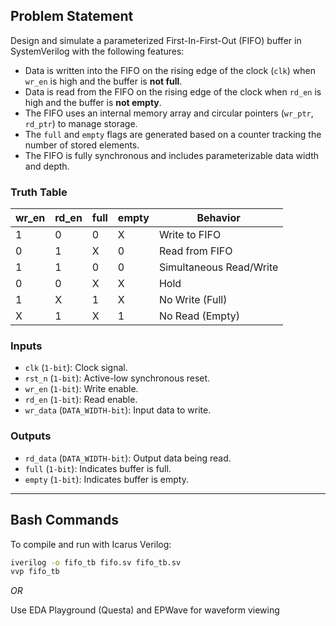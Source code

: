 ## Problem Statement

Design and simulate a parameterized First-In-First-Out (FIFO) buffer in SystemVerilog with the following features:

- Data is written into the FIFO on the rising edge of the clock (`clk`) when `wr_en` is high and the buffer is **not full**.
- Data is read from the FIFO on the rising edge of the clock when `rd_en` is high and the buffer is **not empty**.
- The FIFO uses an internal memory array and circular pointers (`wr_ptr`, `rd_ptr`) to manage storage.
- The `full` and `empty` flags are generated based on a counter tracking the number of stored elements.
- The FIFO is fully synchronous and includes parameterizable data width and depth.



### Truth Table

| wr_en | rd_en | full | empty | Behavior                |
|-------|-------|------|-------|--------------------------|
| 1     | 0     | 0    | X     | Write to FIFO            |
| 0     | 1     | X    | 0     | Read from FIFO           |
| 1     | 1     | 0    | 0     | Simultaneous Read/Write  |
| 0     | 0     | X    | X     | Hold                     |
| 1     | X     | 1    | X     | No Write (Full)          |
| X     | 1     | X    | 1     | No Read (Empty)          |


### Inputs

- `clk` (`1-bit`): Clock signal.
- `rst_n` (`1-bit`): Active-low synchronous reset.
- `wr_en` (`1-bit`): Write enable.
- `rd_en` (`1-bit`): Read enable.
- `wr_data` (`DATA_WIDTH-bit`): Input data to write.


### Outputs

- `rd_data` (`DATA_WIDTH-bit`): Output data being read.
- `full` (`1-bit`): Indicates buffer is full.
- `empty` (`1-bit`): Indicates buffer is empty.

---

## Bash Commands

To compile and run with Icarus Verilog:

```bash
iverilog -o fifo_tb fifo.sv fifo_tb.sv
vvp fifo_tb
````
*OR*

Use EDA Playground (Questa) and EPWave for waveform viewing
